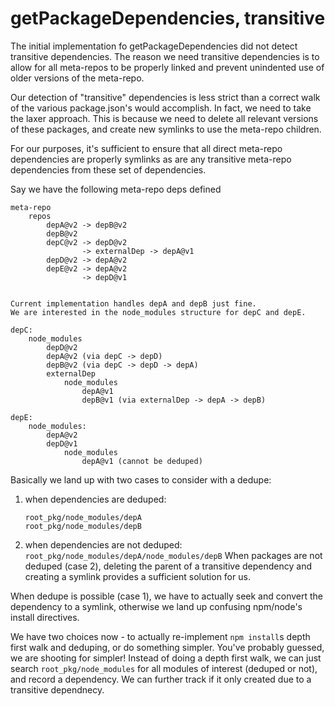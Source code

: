 # getPackageDependencies, transitive

The initial implementation fo getPackageDependencies did not detect transitive dependencies.
The reason we need transitive dependencies is to allow for all meta-repos to be properly linked
and prevent unindented use of older versions of the meta-repo.

Our detection of "transitive" dependencies is less strict than a correct walk of the various
package.json's would accomplish. In fact, we need to take the laxer approach. This is because
we need to delete all relevant versions of these packages, and create new symlinks to use
the meta-repo children.

For our purposes, it's sufficient to ensure that all direct meta-repo dependencies are
properly symlinks as are any transitive meta-repo dependencies from these set of dependencies.

Say we have the following meta-repo deps defined

```
meta-repo
    repos
        depA@v2 -> depB@v2
        depB@v2
        depC@v2 -> depD@v2
                -> externalDep -> depA@v1
        depD@v2 -> depA@v2
        depE@v2 -> depA@v2
                -> depD@v1


Current implementation handles depA and depB just fine.
We are interested in the node_modules structure for depC and depE.

depC:
    node_modules
        depD@v2
        depA@v2 (via depC -> depD)
        depB@v2 (via depC -> depD -> depA)
        externalDep
            node_modules
                depA@v1
                depB@v1 (via externalDep -> depA -> depB)

depE:
    node_modules:
        depA@v2
        depD@v1
            node_modules
                depA@v1 (cannot be deduped)

```

Basically we land up with two cases to consider with a dedupe:

1. when dependencies are deduped:
   ```
   root_pkg/node_modules/depA
   root_pkg/node_modules/depB
   ```
2. when dependencies are not deduped:
   `root_pkg/node_modules/depA/node_modules/depB`
   When packages are not deduped (case 2), deleting the parent of a transitive dependency and creating a symlink provides a sufficient solution for us.

When dedupe is possible (case 1), we have to actually seek and convert the dependency to a symlink,
otherwise we land up confusing npm/node's install directives.

We have two choices now - to actually re-implement `npm install`s depth first walk and deduping, or do
something simpler. You've probably guessed, we are shooting for simpler! Instead of doing a depth first
walk, we can just search `root_pkg/node_modules` for all modules of interest (deduped or not), and record
a dependency. We can further track if it only created due to a transitive dependnecy.
